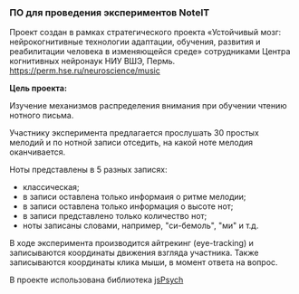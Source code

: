 ### ПО для проведения экспериментов NoteIT

Проект создан в рамках стратегического проекта «Устойчивый мозг: нейрокогнитивные технологии адаптации, обучения, развития и реабилитации человека в изменяющейся среде» сотрудниками Центра когнитивных нейронаук НИУ ВШЭ, Пермь.
https://perm.hse.ru/neuroscience/music

**Цель проекта:**

Изучение механизмов распределения внимания при обучении чтению нотного письма.

Участнику эксперимента предлагается прослушать 30 простых мелодий и по нотной записи отседить, на какой ноте мелодия оканчивается.

Ноты представлены в 5 разных записях: 

- классическая;
- в записи оставлена только информаия о ритме мелодии;
- в записи оставлена только информация о высоте нот;
- в записи представлено только количество нот;
- ноты записаны словами, например, "си-бемоль", "ми" и т.д.

В ходе эксперимента производится айтрекинг (eye-tracking) и записываются координаты движения взгляда участника. Также записываются координаты клика мыши, в момент ответа на вопрос.

В проекте использована библиотека [jsPsych](https://www.jspsych.org/7.3/)